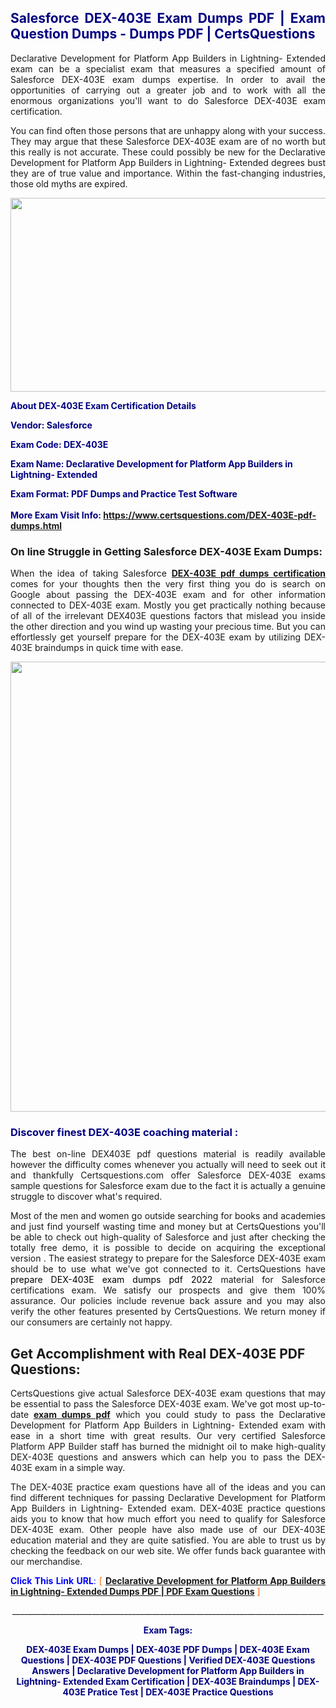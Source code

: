 <h2 style="text-align: justify;"><span style="color: #000080;">Salesforce DEX-403E Exam Dumps PDF | Exam Question Dumps - Dumps PDF | CertsQuestions</span></h2>
<p style="text-align: justify;">Declarative Development for Platform App Builders in Lightning- Extended exam can be a specialist exam that measures a specified amount of Salesforce  DEX-403E exam dumps expertise. In order to avail the opportunities of carrying out a greater job and to work with all the enormous organizations you'll want to do Salesforce DEX-403E exam certification.</p>
<p style="text-align: justify;">You can find often those persons that are unhappy along with your success. They may argue that these Salesforce  DEX-403E exam are of no worth but this really is not accurate. These could possibly be new for the Declarative Development for Platform App Builders in Lightning- Extended degrees bust they are of true value and importance. Within the fast-changing industries, those old myths are expired.</p>
<p><img style="display: block; margin-left: auto; margin-right: auto;" src="https://i.imgur.com/eaP4ae9.png" width="840" height="310" /></p>
<p><span style="color: #000080;"><strong>About DEX-403E Exam Certification Details</strong></span></p>
<p><span style="color: #000080;"><strong>Vendor: Salesforce<br /></strong></span></p>
<p><span style="color: #000080;"><strong>Exam Code: DEX-403E</strong></span></p>
<p><span style="color: #000080;"><strong>Exam Name: Declarative Development for Platform App Builders in Lightning- Extended</strong></span></p>
<p><span style="color: #000080;"><strong>Exam Format: PDF Dumps and Practice Test Software<br /><br />More Exam Visit Info: <span style="color: #ff6600;"><a href="https://www.certsquestions.com/DEX-403E-pdf-dumps.html">https://www.certsquestions.com/DEX-403E-pdf-dumps.html</a></span></strong></span></p>
<h3>On line Struggle in Getting Salesforce DEX-403E Exam Dumps:</h3>
<p style="text-align: justify;">When the idea of taking Salesforce <a href="https://www.certsquestions.com/DEX-403E-pdf-dumps.html"><strong> DEX-403E pdf dumps certification</strong></a> comes for your thoughts then the very first thing you do is search on Google about passing the DEX-403E exam and for other information connected to DEX-403E exam. Mostly you get practically nothing because of all of the irrelevant DEX403E questions factors that mislead you inside the other direction and you wind up wasting your precious time. But you can effortlessly get yourself prepare for the DEX-403E exam by utilizing DEX-403E braindumps in quick time with ease.</p>
<p><a href="https://www.certsquestions.com/DEX-403E-pdf-dumps.html"><img style="display: block; margin-left: auto; margin-right: auto;" src="https://i.imgur.com/pxhoKQ2.png" width="720" /></a></p>
<h3><span style="color: #000080;">Discover finest  DEX-403E coaching material :</span></h3>
<p style="text-align: justify;">The best on-line DEX403E pdf questions material is readily available however the difficulty comes whenever you actually will need to seek out it and thankfully Certsquestions.com offer Salesforce DEX-403E exams sample questions for Salesforce  exam due to the fact it is actually a genuine struggle to discover what's required.</p>
<p style="text-align: justify;">Most of the men and women go outside searching for books and academies and just find yourself wasting time and money but at CertsQuestions you'll be able to check out high-quality of Salesforce  and just after checking the totally free demo, it is possible to decide on acquiring the exceptional version . The easiest strategy to prepare for the Salesforce DEX-403E exam should be to use what we've got connected to it. CertsQuestions have <span style="color: #000000;">prepare DEX-403E exam dumps pdf 2022</span> material for Salesforce certifications exam. We satisfy our prospects and give them 100% assurance. Our policies include revenue back assure and you may also verify the other features presented by CertsQuestions. We return money if our consumers are certainly not happy.</p>
<h2>Get Accomplishment with Real DEX-403E PDF Questions:</h2>
<p style="text-align: justify;">CertsQuestions give actual Salesforce DEX-403E exam questions that may be essential to pass the Salesforce  DEX-403E exam. We've got most up-to-date<strong>&nbsp;<a href="https://www.certsquestions.com/">exam dumps pdf</a></strong>&nbsp;which you could study to pass the Declarative Development for Platform App Builders in Lightning- Extended exam with ease in a short time with great results. Our very certified Salesforce Platform APP Builder staff has burned the midnight oil to make high-quality DEX-403E questions and answers which can help you to pass the DEX-403E exam in a simple way.</p>
<p style="text-align: justify;">The DEX-403E practice exam questions have all of the ideas and you can find different techniques for passing Declarative Development for Platform App Builders in Lightning- Extended exam. DEX-403E practice questions aids you to know that how much effort you need to qualify for Salesforce  DEX-403E exam. Other people have also made use of our DEX-403E education material and they are quite satisfied. You are able to trust us by checking the feedback on our web site. We offer funds back guarantee with our merchandise.</p>
<p style="text-align: justify;"><span style="color: #0000ff;"><strong>Click This Link URL</strong>:</span> <span style="color: #ff6600;">[ <strong><a href="https://www.certsquestions.com/salesforce-platform-app-builder-certification.html">Declarative Development for Platform App Builders in Lightning- Extended Dumps PDF | PDF Exam Questions</a></strong> ]</span></p>
<p style="text-align: center;">______________________________________________________________________________</p>
<p style="text-align: center;"><span style="color: #000080;"><strong>Exam Tags:</strong></span></p>
<p style="text-align: center;"><span style="color: #000080;"><strong>DEX-403E Exam Dumps | DEX-403E PDF Dumps | DEX-403E Exam Questions | DEX-403E PDF Questions | Verified DEX-403E Questions Answers | Declarative Development for Platform App Builders in Lightning- Extended Exam Certification | DEX-403E Braindumps | DEX-403E Pratice Test | DEX-403E Practice Questions</strong></span></p>
